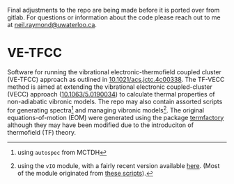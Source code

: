 Final adjustments to the repo are being made before it is ported over from gitlab.
For questions or information about the code please reach out to me at neil.raymond@uwaterloo.ca.


# VE-TFCC

Software for running the vibrational electronic-thermofield coupled cluster (VE-TFCC) approach as outlined in [10.1021/acs.jctc.4c00338](https://doi/10.1021/acs.jctc.4c00338).
The TF-VECC method is aimed at extending the vibrational electronic coupled-cluster (VECC) approach ([10.1063/5.0190034](https://doi.org/10.1063/5.0190034))  to calculate thermal properties of non-adiabatic vibronic models.
The repo may also contain assorted scripts for generating spectra[^1] and managing vibronic models[^2].
The original equations-of-motion (EOM) were generated using the package [termfactory](https://github.com/ngraymon/termfactory) although they may have been modified due to the introduciton of thermofield (TF) theory.


[^1]: using `autospec` from MCTDH
[^2]: using the `vIO` module, with a fairly recent version available [here](https://github.com/ngraymon/vmio). (Most of the module originated from [these scripts](https://github.com/ngraymon/Pibronic/tree/master/pibronic/vibronic)).


